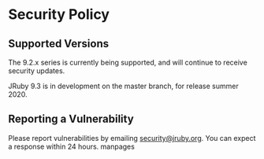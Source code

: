# Security Policy

## Supported Versions

The 9.2.x series is currently being supported, and will continue to receive security updates.

JRuby 9.3 is in development on the master branch, for release summer 2020.

## Reporting a Vulnerability

Please report vulnerabilities by emailing security@jruby.org. You can expect a response within 24 hours.
manpages
